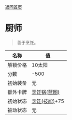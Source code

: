 [返回首页](index.md)  
# 厨师  
> 善于烹饪。  
  
名称  |  值  
----  |  ----  
解锁价格  |  10太阳  
分数  |  -500  
初始装备  |  无  
额外卡牌  |  [烹饪锅(蓝图)](Bp_CookingPot.md)  
初始状态  |  [烹饪(技能)](Skill_Cooking.md)+75  
被动状态  |  无  
